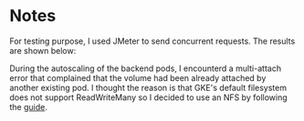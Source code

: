 # Notes

For testing purpose, I used JMeter to send concurrent requests. The results are shown below:

During the autoscaling of the backend pods, I encounterd a multi-attach error that complained that the volume had been already attached by another existing pod. I thought the reason is that GKE's default filesystem does not support ReadWriteMany so I decided to use an NFS by following the [guide](https://kubernetes.io/docs/concepts/storage/persistent-volumes/).
